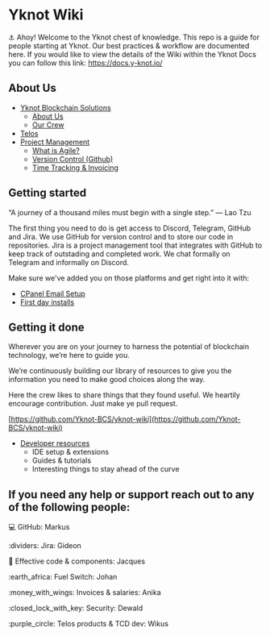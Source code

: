 # Yknot Wiki

⚓ Ahoy! Welcome to the Yknot chest of knowledge. This repo is a guide for people starting at Yknot. Our best practices & workflow are documented here. If you would like to view the details of the Wiki within the Yknot Docs you can follow this link: https://docs.y-knot.io/

## About Us

* [Yknot Blockchain Solutions](about.md)
  * [About Us](about.md)
  * [Our Crew](about/crew-and-contractors.md)
* [Telos](telos/)
* [Project Management](about/project-management/)
  * [What is Agile?](about/project-management/agile.md)
  * [Version Control (Github)](about/project-management/agile-1.md)
  * [Time Tracking & Invoicing](about/invoicing-and-time-tracking.md)

## Getting started

“A journey of a thousand miles must begin with a single step.” ― Lao Tzu

The first thing you need to do is get access to Discord, Telegram, GitHub and Jira. We use GitHub for version control and to store our code in repositories. Jira is a project management tool that integrates with GitHub to keep track of outstading and completed work. We chat formally on Telegram and informally on Discord.

Make sure we've added you on those platforms and get right into it with:

* [CPanel Email Setup](resources/cpanel-email.md)
* [First day installs](resources/day-1/)

## Getting it done

Wherever you are on your journey to harness the potential of blockchain technology, we’re here to guide you.

We’re continuously building our library of resources to give you the information you need to make good choices along the way.

Here the crew likes to share things that they found useful. We heartily encourage contribution. Just make ye pull request.

[https://github.com/Yknot-BCS/yknot-wiki](https://github.com/Yknot-BCS/yknot-wiki)

* [Developer resources](resources/)
  * IDE setup & extensions
  * Guides & tutorials
  * Interesting things to stay ahead of the curve

## If you need any help or support reach out to any of the following people:

:computer: GitHub: Markus

:dividers: Jira: Gideon

:jigsaw: Effective code & components: Jacques

:earth\_africa: Fuel Switch: Johan

:money\_with\_wings: Invoices & salaries: Anika

:closed\_lock\_with\_key: Security: Dewald

:purple\_circle: Telos products & TCD dev: Wikus
